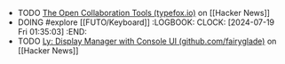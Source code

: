 - TODO [The Open Collaboration Tools (typefox.io)](https://news.ycombinator.com/item?id=40970621) on [[Hacker News]]
- DOING #explore [[FUTO/Keyboard]]
  :LOGBOOK:
  CLOCK: [2024-07-19 Fri 01:35:03]
  :END:
- TODO [Ly: Display Manager with Console UI (github.com/fairyglade)](https://news.ycombinator.com/item?id=40976815) on [[Hacker News]]